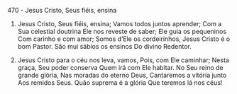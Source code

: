 470 - Jesus Cristo, Seus fiéis, ensina

1. Jesus Cristo, Seus fiéis, ensina;
   Vamos todos juntos aprender;
   Com a Sua celestial doutrina
   Ele nos reveste de saber;
   Ele guia os pequeninos
   Com carinho e com amor;
   Somos d’Ele os cordeirinhos,
   Jesus Cristo é o bom Pastor.
   São mui sábios os ensinos
   Do divino Redentor.

2. Jesus Cristo para o céu nos leva, vamos,
   Pois, com Ele caminhar;
   Nesta graça, Seu poder conserva
   Quem irá com Ele habitar.
   No Seu reino de grande glória,
   Nas moradas do eterno Deus,
   Cantaremos a vitória junto
   Aos remidos Seus.
   Quão suprema é a glória
   Que teremos lá nos céus!
